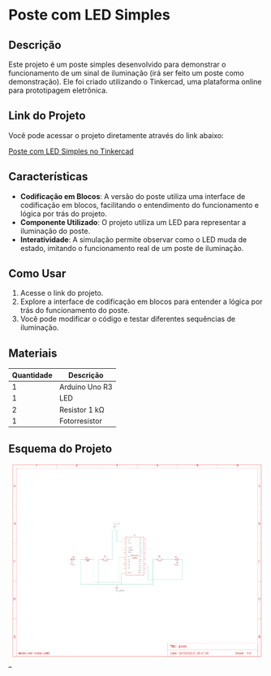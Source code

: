 # Poste com LED Simples

## Descrição

Este projeto é um poste simples desenvolvido para demonstrar o funcionamento de um sinal de iluminação (irá ser feito um poste como demonstração). Ele foi criado utilizando o Tinkercad, uma plataforma online para prototipagem eletrônica.

## Link do Projeto

Você pode acessar o projeto diretamente através do link abaixo:

[Poste com LED Simples no Tinkercad](https://www.tinkercad.com/things/bsHPoRtNdC5-poste)

## Características

- **Codificação em Blocos**: A versão do poste utiliza uma interface de codificação em blocos, facilitando o entendimento do funcionamento e lógica por trás do projeto.
- **Componente Utilizado**: O projeto utiliza um LED para representar a iluminação do poste.
- **Interatividade**: A simulação permite observar como o LED muda de estado, imitando o funcionamento real de um poste de iluminação.

## Como Usar

1. Acesse o link do projeto.
2. Explore a interface de codificação em blocos para entender a lógica por trás do funcionamento do poste.
3. Você pode modificar o código e testar diferentes sequências de iluminação.

## Materiais

| Quantidade | Descrição      |
| ---------- | -------------- |
| 1          | Arduino Uno R3 |
| 1          | LED            |
| 2          | Resistor 1 kΩ  |
| 1          | Fotorresistor  |

## Esquema do Projeto

![Texto Alternativo](esquema_montagem_poste.png) \_
